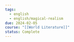 ```yaml
---
tags:
  - english
  - english/magical-realism
due: 2024-02-05
course: "[[World Literature]]"
status: Complete
---
```

